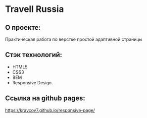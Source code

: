 # Travell Russia

## О проекте:
Практическая работа по верстке простой адаптивной страницы

## Стэк технологий:
+ HTML5 
+ CSS3
+ BEM
+ Responsive Design.

## Ссылка на github pages:
https://kravcov7.github.io/responsive-page/
